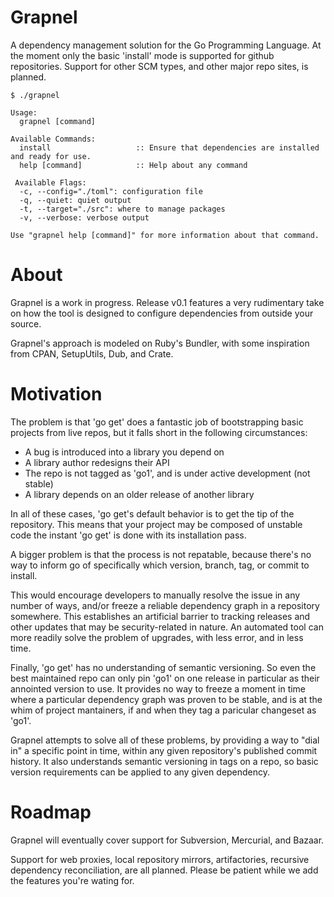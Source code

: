 Grapnel
=======

A dependency management solution for the Go Programming Language.  At the moment
only the basic 'install' mode is supported for github repositories.  Support for
other SCM types, and other major repo sites, is planned.

```
$ ./grapnel 

Usage: 
  grapnel [command]

Available Commands: 
  install                   :: Ensure that dependencies are installed and ready for use.
  help [command]            :: Help about any command

 Available Flags:
  -c, --config="./toml": configuration file
  -q, --quiet: quiet output
  -t, --target="./src": where to manage packages
  -v, --verbose: verbose output

Use "grapnel help [command]" for more information about that command.
```

About
=====

Grapnel is a work in progress. Release v0.1 features a very rudimentary take on
how the tool is designed to configure dependencies from outside your source.

Grapnel's approach is modeled on Ruby's Bundler, with some inspiration from
CPAN, SetupUtils, Dub, and Crate.

Motivation
==========

The problem is that 'go get' does a fantastic job of bootstrapping basic 
projects from live repos, but it falls short in the following circumstances:

* A bug is introduced into a library you depend on
* A library author redesigns their API
* The repo is not tagged as 'go1', and is under active development (not stable)
* A library depends on an older release of another library

In all of these cases, 'go get's default behavior is to get the tip of the 
repository.  This means that your project may be composed of unstable code the
instant 'go get' is done with its installation pass.

A bigger problem is that the process is not repatable, because there's no way
to inform go of specifically which version, branch, tag, or commit to install.

This would encourage developers to manually resolve the issue in any number 
of ways, and/or freeze a reliable dependency graph in a repository somewhere.
This establishes an artificial barrier to tracking releases and other updates
that may be security-related in nature.  An automated tool can more readily
solve the problem of upgrades, with less error, and in less time.

Finally, 'go get' has no understanding of semantic versioning.  So even the
best maintained repo can only pin 'go1' on one release in particular as
their annointed version to use.  It provides no way to freeze a moment in
time where a particular dependency graph was proven to be stable, and is 
at the whim of project mantainers, if and when they tag a paricular changeset
as 'go1'.

Grapnel attempts to solve all of these problems, by providing a way to
"dial in" a specific point in time, within any given repository's published
commit history.  It also understands semantic versioning in tags on a repo,
so basic version requirements can be applied to any given dependency.

Roadmap
=======

Grapnel will eventually cover support for Subversion, Mercurial, and Bazaar.

Support for web proxies, local repository mirrors, artifactories, recursive
dependency reconciliation, are all planned.  Please be patient while we
add the features you're wating for.
